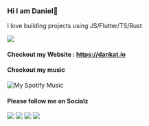 <!-- <img src="https://github.com/katungi/katungi/blob/master/images/githubcoverpage.png">
 -->
### Hi I am Daniel👋

I love building projects using JS/Flutter/TS/Rust

![](https://komarev.com/ghpvc/?katungi)

<!-- ![YOUR github stats](https://github-readme-stats.vercel.app/api?username=katungi&show_icons=true&theme=radical)    -->

 #### Checkout my Website : https://dankat.io

 #### Checkout my music
![My Spotify Music](https://spotify-recently-played-readme.vercel.app/api?user=f5wi1iophluzmchhzxupda6fa)

#### Please follow me on Socialz
[<img src="https://img.shields.io/badge/twitter-%231DA1F2.svg?&style=for-the-badge&logo=twitter&logoColor=white" />](https://twitter.com/WarriorRapid) [<img src="https://img.shields.io/badge/medium-%2312100E.svg?&style=for-the-badge&logo=medium&logoColor=white" />](https://medium.com/@dankatdennis)  [<img src="https://img.shields.io/badge/linkedin-%230077B5.svg?&style=for-the-badge&logo=linkedin&logoColor=white" />](https://www.linkedin.com/in/daniel-dennis-7471401a5/) [<img src = "https://img.shields.io/badge/instagram-%23E4405F.svg?&style=for-the-badge&logo=instagram&logoColor=white">](https://www.instagram.com/kenyanboydoingthings)
